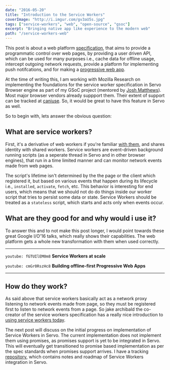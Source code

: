 ```yaml
---
date: "2016-05-20"
title: "Introduction to the Service Workers"
coverImage: "http://i.imgur.com/gv3aU5s.jpg"
tags: ["service-workers", "web", "open-source", "gsoc"]
excerpt: "Bringing native app like experience to the modern web"
path: "/service-workers-web"
---
```


This post is about a web platform [specification](https://slightlyoff.github.io/ServiceWorker/spec/service_worker/), that aims to provide a programmatic control over web pages, by providing a user driven API, which can be used for many purposes i.e., cache data for offline usage, intercept outgoing network requests, provide a platform for implementing push notifcations, and for making a [progressive web app](https://developers.google.com/web/progressive-web-apps/). 

At the time of writing this, I am working with Mozilla Research on implementing the foundations for the service worker specification in Servo Browser engine as part of my GSoC project (mentored by [Josh Matthews](http://github.com/jdm)). Most major browser vendors already suppport them. Their extent of support can be tracked at [caniuse](http://caniuse.com/#feat=serviceworkers). So, it would be great to have this feature in Servo as well.

So to begin with, lets answer the obvious question:

## What are service workers?

First, it's a derivative of web workers if you're familiar [with them](https://developer.mozilla.org/en-US/docs/Web/API/Web_Workers_API), and shares identity with shared workers. Service workers are event-driven background running scripts (as a seperate thread in Servo and in other browser engines), that run in a time limited manner and can monitor network events made from web pages. 

The script's lifetime isn't determined by the the page or the client which registered it, but based on various events that happen during its lifecycle i.e., `installed`, `activate`, `fetch`, etc. This behavior is interesting for end users, which means that we should not do do things inside our worker script that tries to persist some data or state. Service Workers should be treated as a `stateless` script, which starts and acts only when events occur.

## What are they good for and why would i use it?

To answer this and to not make this post longer, I would point towards these great Google I/O'16 talks,
which really shows their capabilities. The web platform gets a whole new transformation with them when used correctly. 

---

`youtube: fGTUIlEM0m8`
__Service Workers at scale__


`youtube: cmGr0RszHc8`
__Building offline-first Progressive Web Apps__

---

## How do they work?

As said above that service workers basically act as a network proxy listening to network events made from page, so they must be registered first to listen to network events from a page. So jake archibald the co-creator of the service workers specification has a really nice introduction to [using service workers today](https://jakearchibald.com/2014/using-serviceworker-today/).

The next post will discuss on the initial progress on implementation of Service Workers in Servo. The current implementation does not implement them using promises, as promises support is yet to be integrated in Servo. This will eventually get transitioned to promise based implementation as per the spec standards when promises support arrives. I have a tracking [repository](https://github.com/creativcoder/gsoc16), which contains notes and roadmap of Service Workers integration in Servo.
